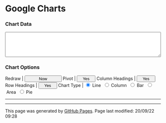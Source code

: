 # Google Charts

<!--Load the AJAX API-->
<script type="text/javascript" src="https://www.gstatic.com/charts/loader.js"></script>
<script type="text/javascript" src="/assets/javascript/googleCharts.js"></script>

<script>
   function toggle_yn(obj) {
      if (obj.value == 'Yes')
         obj.value = 'No';
      else
         obj.value = 'Yes'
   }
</script>

### Chart Data

<textarea type="text" style="width:100%; font-size:10pt;" rows="5" id="dataValues"></textarea>

### Chart Options

Redraw | <input type="button" style="width:120px;" value="Now" id="redrawButton" onclick="redrawChart()">
Pivot | <input type="button" style="width:60px;" value="Yes" id="pivotYesNo" onclick="toggle_yn(this); redrawChart()">
Column Headings | <input type="button" style="width:60px;" value="Yes" id="colLabelsYesNo" onclick="toggle_yn(this); redrawChart()">
Row Headings | <input type="button" style="width:60px;" value="Yes" id="rowLabelsYesNo" onclick="toggle_yn(this); redrawChart()">
Chart Type | <input type="radio" name="chartType" value="Line" onclick="changeChart('line');" checked>&nbsp;Line&nbsp;&nbsp;<input type="radio" name="chartType" value="Column" onclick="changeChart('column');">&nbsp;Column&nbsp;&nbsp;<input type="radio" name="chartType" value="Bar" onclick="changeChart('bar');">&nbsp;Bar&nbsp;&nbsp;<input type="radio" name="chartType" value="Area" onclick="changeChart('area');">&nbsp;Area&nbsp;&nbsp;<input type="radio" name="chartType" value="Pie" onclick="changeChart('pie');">&nbsp;Pie

---

<div id="chartDiv"></div>

<hr>
<p class="pagedate">This page was generated by <a href=".">GitHub Pages</a>.  Page last modified: 20/09/22 09:28</p>
